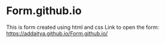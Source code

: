# Form.github.io
This is form created using html and css
Link to open the form: https://addaitya.github.io/Form.github.io/
